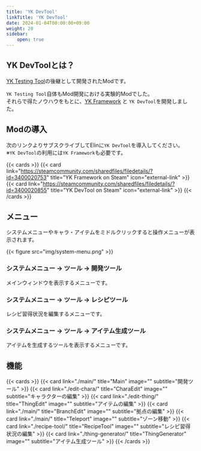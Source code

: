 ```yaml
---
title: 'YK DevTool'
linkTitle: 'YK DevTool'
date: 2024-01-04T00:00:00+09:00
weight: 20
sidebar:
    open: true
---
```


## YK DevToolとは？

[YK Testing Tool](https://steamcommunity.com/sharedfiles/filedetails/?id=3365678112)の後継として開発されたModです。  

`YK Testing Tool`自体もMod開発における実験的Modでした。  
それらで得たノウハウをもとに、[YK Framework](../framework/) と `YK DevTool`を開発しました。


## Modの導入

次のリンクよりサブスクライブしてElinに`YK DevTool`を導入してください。  
※`YK DevTool`の利用には`YK Framework`も必要です。

{{< cards >}}
  {{< card link="https://steamcommunity.com/sharedfiles/filedetails/?id=3400020753" title="YK Framework on Steam" icon="external-link" >}}
  {{< card link="https://steamcommunity.com/sharedfiles/filedetails/?id=3400020855" title="YK DevTool on Steam" icon="external-link" >}}
{{< /cards >}}


## メニュー

システムメニューやキャラ・アイテムをミドルクリックすると操作メニューが表示されます。

{{< figure src="img/system-menu.png" >}}

### システムメニュー → ツール → 開発ツール

メインウィンドウを表示するメニューです。

### システムメニュー → ツール → レシピツール

レシピ習得状況を編集するメニューです。

### システムメニュー → ツール → アイテム生成ツール

アイテムを生成するツールを表示するメニューです。

## 機能

{{< cards >}}
  {{< card link="./main/" title="Main" image="" subtitle="開発ツール" >}}
  {{< card link="./edit-chara/" title="CharaEdit" image="" subtitle="キャラクターの編集" >}}
  {{< card link="./edit-thing/" title="ThingEdit" image="" subtitle="アイテムの編集" >}}
  {{< card link="./main/" title="BranchEdit" image="" subtitle="拠点の編集" >}}
  {{< card link="./main/" title="Teleport" image="" subtitle="ゾーン移動" >}}
  {{< card link="./recipe-tool/" title="RecipeTool" image="" subtitle="レシピ習得状況の編集" >}}
  {{< card link="./thing-generator/" title="ThingGenerator" image="" subtitle="アイテム生成ツール" >}}
{{< /cards >}}
